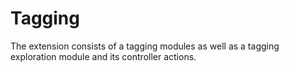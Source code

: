 # Tagging

The extension consists of a tagging modules as well as a tagging exploration
module and its controller actions.

